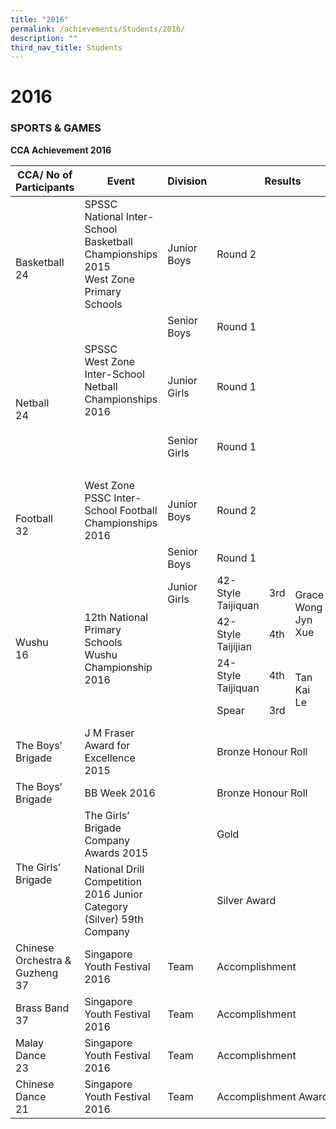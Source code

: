 ```yaml
---
title: "2016"
permalink: /achievements/Students/2016/
description: ""
third_nav_title: Students
---
```

# 2016

### SPORTS & GAMES

**CCA Achievement 2016**

<table>
<thead>
  <tr>
    <th>CCA/ No of Participants</th>
    <th>Event</th>
    <th>Division</th>
    <th colspan="4">Results</th>
  </tr>
</thead>
<tbody>
  <tr>
    <td rowspan="2">Basketball<br>24</td>
    <td>SPSSC<br>National Inter-School Basketball Championships 2015<br>West Zone Primary Schools</td>
    <td>Junior Boys</td>
    <td colspan="4">Round 2</td>
  </tr>
  <tr>
    <td><br></td>
    <td>Senior Boys</td>
    <td colspan="4">Round 1</td>
  </tr>
  <tr>
    <td rowspan="3">Netball<br>24</td>
    <td>SPSSC<br>West Zone Inter-School Netball Championships 2016<br><br></td>
    <td>Junior Girls</td>
    <td colspan="4">Round 1</td>
  </tr>
  <tr>
    <td></td>
    <td>Senior Girls</td>
    <td colspan="4">Round 1</td>
  </tr>
  <tr>
    <td colspan="6"> &nbsp;&nbsp;&nbsp;&nbsp;&nbsp;</td>
  </tr>
  <tr>
    <td rowspan="2">Football<br>32</td>
    <td>West Zone PSSC Inter-School Football Championships 2016</td>
    <td>Junior Boys</td>
    <td colspan="4">Round 2</td>
  </tr>
  <tr>
    <td><br></td>
    <td>Senior Boys</td>
    <td colspan="4">Round 1</td>
  </tr>
  <tr>
    <td rowspan="4">Wushu<br>16</td>
    <td rowspan="4">12th National Primary Schools Wushu Championship 2016</td>
    <td>Junior Girls</td>
    <td>42-Style Taijiquan</td>
    <td>3rd</td>
    <td rowspan="2">Grace Wong Jyn Xue</td>
    <td>5 HN</td>
  </tr>
  <tr>
    <td><br><br></td>
    <td>42-Style Taijijian</td>
    <td>4th</td>
    <td><br></td>
  </tr>
  <tr>
    <td><br><br></td>
    <td>24-Style Taijiquan</td>
    <td>4th</td>
    <td rowspan="2">Tan Kai Le</td>
    <td>5 RE</td>
  </tr>
  <tr>
    <td><br><br></td>
    <td>Spear</td>
    <td>3rd</td>
    <td><br></td>
  </tr>
  <tr>
    <td>The Boys’ Brigade<br></td>
    <td>J M Fraser Award for Excellence 2015</td>
    <td></td>
    <td colspan="4">Bronze Honour Roll</td>
  </tr>
  <tr>
    <td>The Boys’ Brigade<br> </td>
    <td>BB Week 2016</td>
    <td></td>
    <td colspan="4">Bronze Honour Roll</td>
  </tr>
  <tr>
    <td rowspan="2">The Girls’ Brigade<br></td>
    <td>The Girls’ Brigade Company Awards 2015</td>
    <td></td>
    <td colspan="4">Gold</td>
  </tr>
  <tr>
    <td>National Drill Competition 2016 Junior Category (Silver) 59th Company</td>
    <td></td>
    <td colspan="4">Silver Award<br></td>
  </tr>
  <tr>
    <td>Chinese Orchestra &amp; Guzheng<br>37</td>
    <td>Singapore Youth Festival 2016</td>
    <td>Team</td>
    <td colspan="4">Accomplishment</td>
  </tr>
  <tr>
    <td>Brass Band<br>37</td>
    <td>Singapore Youth Festival 2016</td>
    <td>Team</td>
    <td colspan="4">Accomplishment</td>
  </tr>
  <tr>
    <td>Malay Dance<br>23</td>
    <td>Singapore Youth Festival 2016</td>
    <td>Team</td>
    <td colspan="4">Accomplishment</td>
  </tr>
  <tr>
    <td>Chinese Dance<br>21</td>
    <td>Singapore Youth Festival 2016</td>
    <td>Team</td>
    <td colspan="4">Accomplishment Award</td>
  </tr>
</tbody>
</table>